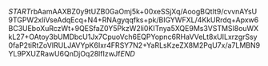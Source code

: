 $START$rbAamAAXBZ0y9tUZB0GaOmj5k+00xeSSjXq/AoogBQtIt9/cvvnAYsU9TGPW2xliVseAdqEcq+N4+RNAgyqqfks+pk/BIGYWFXL/4KkURrdq+Apxw6BC3UEboXuRczWt+9QESfaZ0Y5PkzW2li0KITnya5XQE9Ms3VSTMSl8ouWXkL27+OAtoy3bUMDbcU1Jx7CpuoVch6EQPYopnc6RHaVVeLt8xUILxrzgrSsy0faP2tiRtZoVIRULJAVYpK6Ixr4FRSY7N2+YaRLsKzeZX8M2PqU7x/a7LMBN9YL9PXUZRawU6QnDjOq28lfIzwJf$END$